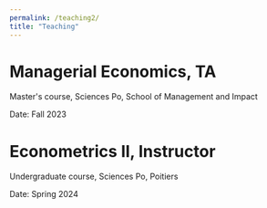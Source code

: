 ```yaml
---
permalink: /teaching2/
title: "Teaching"
---
```

# Managerial Economics, TA
Master's course, Sciences Po, School of Management and Impact

Date: Fall 2023

# Econometrics II, Instructor
Undergraduate course, Sciences Po, Poitiers

Date: Spring 2024